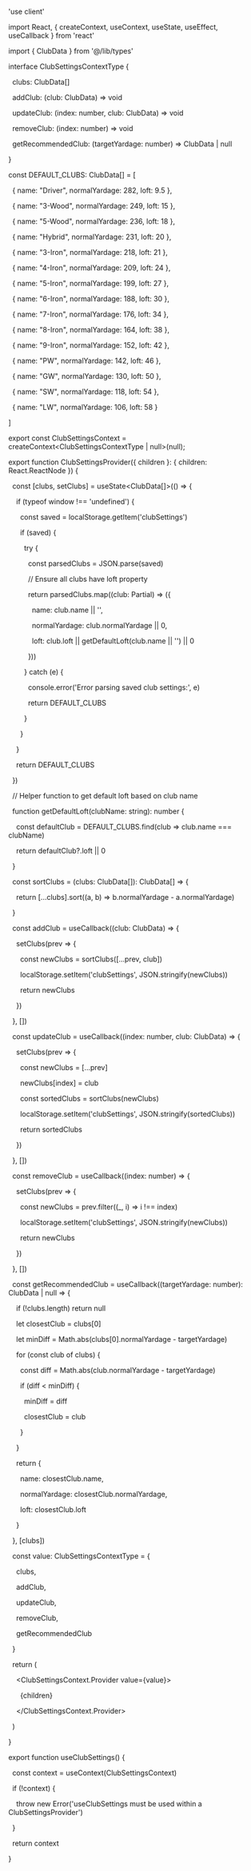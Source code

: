'use client'

  

import React, { createContext, useContext, useState, useEffect, useCallback } from 'react'

import { ClubData } from '@/lib/types'

  

interface ClubSettingsContextType {

  clubs: ClubData[]

  addClub: (club: ClubData) => void

  updateClub: (index: number, club: ClubData) => void

  removeClub: (index: number) => void

  getRecommendedClub: (targetYardage: number) => ClubData | null

}

  

const DEFAULT_CLUBS: ClubData[] = [

  { name: "Driver", normalYardage: 282, loft: 9.5 },

  { name: "3-Wood", normalYardage: 249, loft: 15 },

  { name: "5-Wood", normalYardage: 236, loft: 18 },

  { name: "Hybrid", normalYardage: 231, loft: 20 },

  { name: "3-Iron", normalYardage: 218, loft: 21 },

  { name: "4-Iron", normalYardage: 209, loft: 24 },

  { name: "5-Iron", normalYardage: 199, loft: 27 },

  { name: "6-Iron", normalYardage: 188, loft: 30 },

  { name: "7-Iron", normalYardage: 176, loft: 34 },

  { name: "8-Iron", normalYardage: 164, loft: 38 },

  { name: "9-Iron", normalYardage: 152, loft: 42 },

  { name: "PW", normalYardage: 142, loft: 46 },

  { name: "GW", normalYardage: 130, loft: 50 },

  { name: "SW", normalYardage: 118, loft: 54 },

  { name: "LW", normalYardage: 106, loft: 58 }

]

  

export const ClubSettingsContext = createContext<ClubSettingsContextType | null>(null);

  

export function ClubSettingsProvider({ children }: { children: React.ReactNode }) {

  const [clubs, setClubs] = useState<ClubData[]>(() => {

    if (typeof window !== 'undefined') {

      const saved = localStorage.getItem('clubSettings')

      if (saved) {

        try {

          const parsedClubs = JSON.parse(saved)

          // Ensure all clubs have loft property

          return parsedClubs.map((club: Partial<ClubData>) => ({

            name: club.name || '',

            normalYardage: club.normalYardage || 0,

            loft: club.loft || getDefaultLoft(club.name || '') || 0

          }))

        } catch (e) {

          console.error('Error parsing saved club settings:', e)

          return DEFAULT_CLUBS

        }

      }

    }

    return DEFAULT_CLUBS

  })

  

  // Helper function to get default loft based on club name

  function getDefaultLoft(clubName: string): number {

    const defaultClub = DEFAULT_CLUBS.find(club => club.name === clubName)

    return defaultClub?.loft || 0

  }

  

  const sortClubs = (clubs: ClubData[]): ClubData[] => {

    return [...clubs].sort((a, b) => b.normalYardage - a.normalYardage)

  }

  

  const addClub = useCallback((club: ClubData) => {

    setClubs(prev => {

      const newClubs = sortClubs([...prev, club])

      localStorage.setItem('clubSettings', JSON.stringify(newClubs))

      return newClubs

    })

  }, [])

  

  const updateClub = useCallback((index: number, club: ClubData) => {

    setClubs(prev => {

      const newClubs = [...prev]

      newClubs[index] = club

      const sortedClubs = sortClubs(newClubs)

      localStorage.setItem('clubSettings', JSON.stringify(sortedClubs))

      return sortedClubs

    })

  }, [])

  

  const removeClub = useCallback((index: number) => {

    setClubs(prev => {

      const newClubs = prev.filter((_, i) => i !== index)

      localStorage.setItem('clubSettings', JSON.stringify(newClubs))

      return newClubs

    })

  }, [])

  

  const getRecommendedClub = useCallback((targetYardage: number): ClubData | null => {

    if (!clubs.length) return null

  

    let closestClub = clubs[0]

    let minDiff = Math.abs(clubs[0].normalYardage - targetYardage)

  

    for (const club of clubs) {

      const diff = Math.abs(club.normalYardage - targetYardage)

      if (diff < minDiff) {

        minDiff = diff

        closestClub = club

      }

    }

  

    return {

      name: closestClub.name,

      normalYardage: closestClub.normalYardage,

      loft: closestClub.loft

    }

  }, [clubs])

  

  const value: ClubSettingsContextType = {

    clubs,

    addClub,

    updateClub,

    removeClub,

    getRecommendedClub

  }

  

  return (

    <ClubSettingsContext.Provider value={value}>

      {children}

    </ClubSettingsContext.Provider>

  )

}

  

export function useClubSettings() {

  const context = useContext(ClubSettingsContext)

  if (!context) {

    throw new Error('useClubSettings must be used within a ClubSettingsProvider')

  }

  return context

}